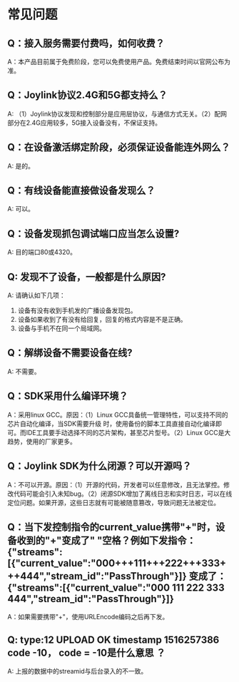 # 常见问题

## Q：接入服务需要付费吗，如何收费？
A：本产品目前属于免费阶段，您可以免费使用产品。免费结束时间以官网公布为准。

## Q：Joylink协议2.4G和5G都支持么？
A:  （1）Joylink协议发现和控制部分是应用层协议，与通信方式无关。（2）配网部分在2.4G应用较多，5G接入设备没有，不保证支持。

## Q：在设备激活绑定阶段，必须保证设备能连外网么？
A:  是的。

## Q：有线设备能直接做设备发现么？
A:  可以。

## Q：设备发现抓包调试端口应当怎么设置?
A:  目的端口80或4320。

## Q:  发现不了设备，一般都是什么原因?
A:  请确认如下几项：
1. 设备有没有收到手机发的广播设备发现包。
2. 设备如果收到了有没有给回复，回复的格式内容是不是正确。
3. 设备与手机不在同一个局域网。

## Q：解绑设备不需要设备在线?
A: 不需要。

## Q：SDK采用什么编译环境？
A：采用linux GCC。原因：（1）Linux GCC具备统一管理特性，可以支持不同的芯片自动化编译，当SDK需要升级 时，使用备份的脚本工具直接自动化编译即可。而IDE工具要手动选择不同的芯片架构，甚至芯片型号。（2）Linux GCC是大趋势，使用的厂家更多。

## Q：Joylink SDK为什么闭源？可以开源吗？
A：不可以开源。原因：（1）开源的代码，开发者可以任意修改，且无法掌控。修改代码可能会引入未知bug。（2）闭源SDK增加了离线日志和实时日志，可以在线定位问题。如果开源，这些日志就有可能被随意篡改，导致问题无法被定位。

## Q：当下发控制指令的current_value携带"+"时，设备收到的"+"变成了" "空格？例如下发指令：{"streams":[{"current_value":"000+++111+++222+++333+++444","stream_id":"PassThrough"}]} 变成了：{"streams":[{"current_value":"000   111   222   333   444","stream_id":"PassThrough"}]}
A：如果需要携带"+"，使用URLEncode编码之后再下发。

## Q:  type:12 UPLOAD OK timestamp 1516257386 code -10， code = -10是什么意思 ？
A:  上报的数据中的streamid与后台录入的不一致。

